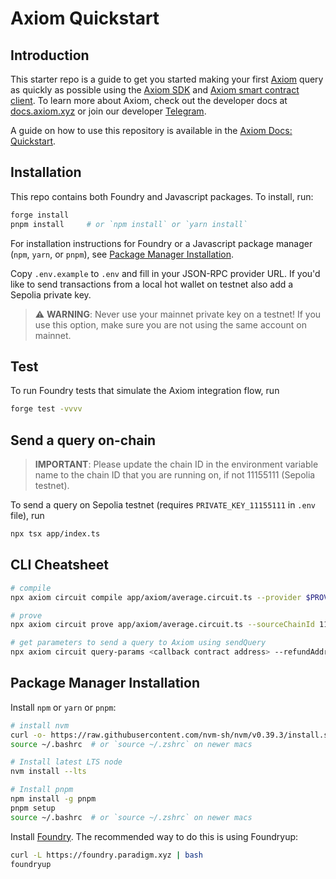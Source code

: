 # Axiom Quickstart

## Introduction

This starter repo is a guide to get you started making your first [Axiom](https://axiom.xyz) query as quickly as possible using the [Axiom SDK](https://github.com/axiom-crypto/axiom-sdk-client) and [Axiom smart contract client](https://github.com/axiom-crypto/axiom-v2-periphery). To learn more about Axiom, check out the developer docs at [docs.axiom.xyz](https://docs.axiom.xyz) or join our developer [Telegram](https://t.me/axiom_discuss).

A guide on how to use this repository is available in the [Axiom Docs: Quickstart](https://docs.axiom.xyz/introduction/quickstart).

## Installation

This repo contains both Foundry and Javascript packages. To install, run:

```bash
forge install
pnpm install     # or `npm install` or `yarn install`
```

For installation instructions for Foundry or a Javascript package manager (`npm`, `yarn`, or `pnpm`), see [Package Manager Installation](#package-manager-installation).

Copy `.env.example` to `.env` and fill in your JSON-RPC provider URL. If you'd like to send transactions from a local hot wallet on testnet also add a Sepolia private key.

> ⚠️ **WARNING**: Never use your mainnet private key on a testnet! If you use this option, make sure you are not using the same account on mainnet.

## Test

To run Foundry tests that simulate the Axiom integration flow, run

```bash
forge test -vvvv
```

## Send a query on-chain

> **IMPORTANT**: Please update the chain ID in the environment variable name to the chain ID that you are running on, if not 11155111 (Sepolia testnet).

To send a query on Sepolia testnet (requires `PRIVATE_KEY_11155111` in `.env` file), run

```bash
npx tsx app/index.ts 
```

## CLI Cheatsheet

```bash
# compile
npx axiom circuit compile app/axiom/average.circuit.ts --provider $PROVIDER_URI_11155111

# prove
npx axiom circuit prove app/axiom/average.circuit.ts --sourceChainId 11155111 --provider $PROVIDER_URI_11155111

# get parameters to send a query to Axiom using sendQuery
npx axiom circuit query-params <callback contract address> --refundAddress <your Sepolia wallet address> --sourceChainId 11155111 --provider $PROVIDER_URI_11155111
```

## Package Manager Installation

Install `npm` or `yarn` or `pnpm`:

```bash
# install nvm
curl -o- https://raw.githubusercontent.com/nvm-sh/nvm/v0.39.3/install.sh | bash
source ~/.bashrc  # or `source ~/.zshrc` on newer macs

# Install latest LTS node
nvm install --lts

# Install pnpm
npm install -g pnpm
pnpm setup
source ~/.bashrc  # or `source ~/.zshrc` on newer macs
```

Install [Foundry](https://book.getfoundry.sh/getting-started/installation). The recommended way to do this is using Foundryup:

```bash
curl -L https://foundry.paradigm.xyz | bash
foundryup
```
